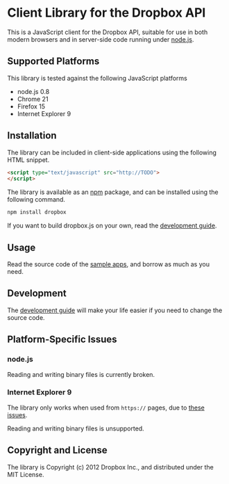 # Client Library for the Dropbox API

This is a JavaScript client for the Dropbox API, suitable for use in both
modern browsers and in server-side code running under
[node.js](http://nodejs.org/).


## Supported Platforms

This library is tested against the following JavaScript platforms

* node.js 0.8
* Chrome 21
* Firefox 15
* Internet Explorer 9

## Installation

The library can be included in client-side applications using the following
HTML snippet.

```html
<script type="text/javascript" src="http://TODO">
</script>
```

The library is available as an [npm](http://npmjs.org/) package, and can be
installed using the following command.

```bash
npm install dropbox
```

If you want to build dropbox.js on your own, read the
[development guide](https://github.com/dropbox/dropbox-js/tree/master/doc/development.md).

## Usage

Read the source code of the
[sample apps](https://github.com/dropbox/dropbox-js/tree/master/samples),
and borrow as much as you need.

## Development

The
[development guide](https://github.com/dropbox/dropbox-js/tree/master/doc/development.md)
will make your life easier if you need to change the source code.


## Platform-Specific Issues

### node.js

Reading and writing binary files is currently broken.

### Internet Explorer 9

The library only works when used from `https://` pages, due to
[these issues](http://blogs.msdn.com/b/ieinternals/archive/2010/05/13/xdomainrequest-restrictions-limitations-and-workarounds.aspx).

Reading and writing binary files is unsupported.


## Copyright and License

The library is Copyright (c) 2012 Dropbox Inc., and distributed under the MIT
License.

